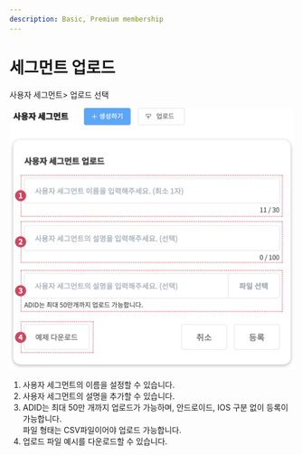 ```yaml
---
description: Basic, Premium membership
---
```


# 세그먼트 업로드

사용자 세그먼트> 업로드 선택

![](<../.gitbook/assets/image (96).png>)

1. 사용자 세그먼트의 이름을 설정할 수 있습니다.
2. 사용자 세그먼트의 설명을 추가할 수 있습니다.
3. ADID는 최대 50만 개까지 업로드가 가능하며, 안드로이드, IOS 구분 없이 등록이 가능합니다.\
   파일 형태는 CSV파일이어야 업로드 가능합니다.
4. 업로드 파일 예시를 다운로드할 수 있습니다.
